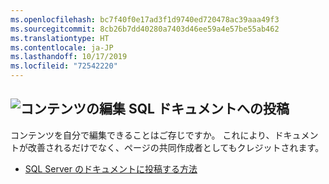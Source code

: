```yaml
---
ms.openlocfilehash: bc7f40f0e17ad3f1d9740ed720478ac39aaa49f3
ms.sourcegitcommit: 8cb26b7dd40280a7403d46ee59a4e57be55ab462
ms.translationtype: HT
ms.contentlocale: ja-JP
ms.lasthandoff: 10/17/2019
ms.locfileid: "72542220"
---
```

## <a name="edit-contentmediaedit-topic-pencilpng-contribute-to-sql-documentation"></a>![コンテンツの編集](../media/edit-topic-pencil.png) SQL ドキュメントへの投稿
コンテンツを自分で編集できることはご存じですか。 これにより、ドキュメントが改善されるだけでなく、ページの共同作成者としてもクレジットされます。
- [SQL Server のドキュメントに投稿する方法](https://docs.microsoft.com/sql/sql-server/sql-server-docs-contribute)
